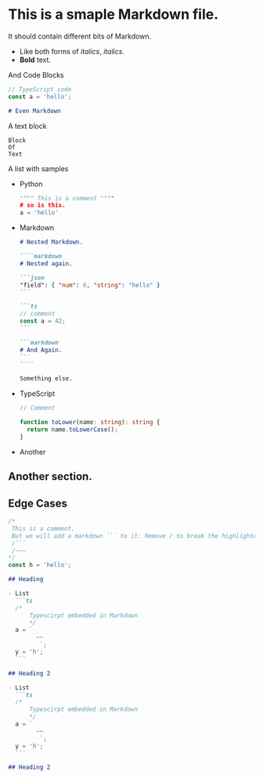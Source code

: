 # This is a smaple Markdown file.

It should contain different bits of Markdown.

- Like both forms of _italics_, _italics_.
- **Bold** text.

<!--- Comments -->

And Code Blocks

```ts
// TypeScript code
const a = 'hello';
```

```markdown
# Even Markdown
```

A text block

    Block
    Of
    Text

A list with samples

- Python
  ```py
  """" This is a comment """"
  # so is this.
  a = 'hello'
  ```
- Markdown

  `````markdown
  # Nested Markdown.

  ````markdown
  # Nested again.

  ```json
  "field": { "num": 0, "string": "hello" }
  ```

  ```ts
  // comment
  const a = 42;
  ```

  ```markdown
  # And Again.
  ```
  ````

  Something else.
  `````

- TypeScript

  ```ts
  // Comment

  function toLower(name: string): string {
    return name.toLowerCase();
  }
  ```

- Another

## Another section.

## Edge Cases

````ts
/*
 This is a comment.
 But we will add a markdown ``` to it: Remove / to break the highlighter.
 /```
 /~~~
*/
const h = 'hello';
````

````markdown
## Heading

- List
  ```ts
  /*
      Typescirpt embedded in Markdown
      */
  a = `
        ~~
         `;
  y = 'h';
  ```

## Heading 2
````

````markdown
- List
  ```ts
  /*
      Typescirpt embedded in Markdown
      */
  a = `
        ~~
         `;
  y = 'h';
  ```

## Heading 2
````
